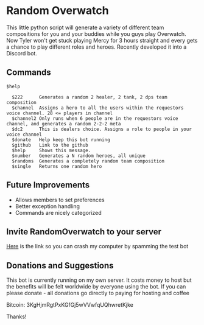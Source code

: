 # Random Overwatch

This little python script will generate a variety of different team compositions for you and your buddies while you guys play Overwatch. Now Tyler won't get stuck playing Mercy for 3 hours straight and every gets a chance to play different roles and heroes.
Recently developed it into a Discord bot.

## Commands
```
$help
```
```
  $222      Generates a random 2 healer, 2 tank, 2 dps team composition
  $channel  Assigns a hero to all the users within the requestors voice channel. 28 <= players in channel
  $channel2 Only runs when 6 people are in the requestors voice channel, and generates a random 2-2-2 meta
  $dc2      This is dealers choice. Assigns a role to people in your voice channel
  $donate   Help keep this bot running
  $github   Link to the github
  $help     Shows this message.
  $number   Generates a N random heroes, all unique
  $randoms  Generates a completely random team composition
  $single   Returns one random hero
```
## Future Improvements
* Allows members to set preferences
* Better exception handling
* Commands are nicely categorized

## Invite RandomOverwatch to your server
[Here](https://discordapp.com/oauth2/authorize?client_id=472403679475925003&scope=bot) is the link so you can crash my computer by spamming the test bot

## Donations and Suggestions
This bot is currently running on my own server. It costs money to host but the benefits will be felt worldwide by everyone using the bot.
If you can please donate -  all donations go directly to paying for hosting and coffee 

Bitcoin: 3KgHjmRgtPxKGfGj5wVVwfqUQhwretKjke 

Thanks! 

